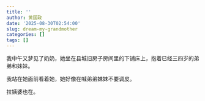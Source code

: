 ```yaml
---
title: ''
author: 黄国政
date: '2025-08-30T02:54:00'
slug: dream-my-grandmother
categories: []
tags: []
---
```


<!--more-->

我中午又梦见了奶奶，她坐在县城旧房子房间里的下铺床上，抱着已经三四岁的弟弟和妹妹。

我站在她面前看着她，她好像在喊弟弟妹妹不要调皮。

拉姨婆也在。